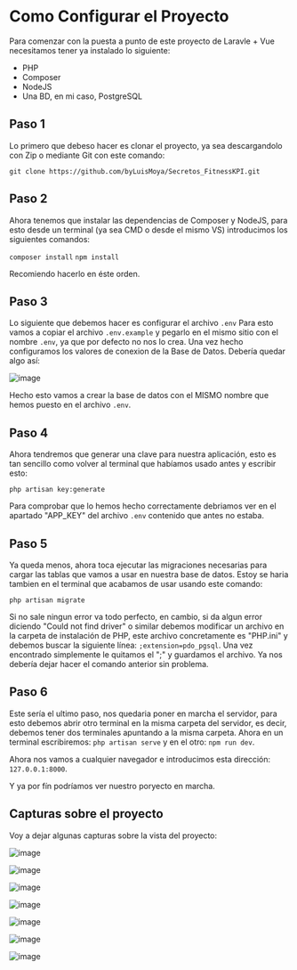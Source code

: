 # Como Configurar el Proyecto

Para comenzar con la puesta a punto de este proyecto de Laravle + Vue necesitamos tener ya instalado lo siguiente: 
- PHP
- Composer
- NodeJS
- Una BD, en mi caso, PostgreSQL

## Paso 1

Lo primero que debeso hacer es clonar el proyecto, ya sea descargandolo con Zip o mediante Git con este comando:

`git clone https://github.com/byLuisMoya/Secretos_FitnessKPI.git`

## Paso 2

Ahora tenemos que instalar las dependencias de Composer y NodeJS, para esto desde un terminal (ya sea CMD o desde el mismo VS) introducimos los siguientes comandos:

`composer install`
`npm install`

Recomiendo hacerlo en éste orden.

## Paso 3

Lo siguiente que debemos hacer es configurar el archivo `.env`
Para esto vamos a copiar el archivo `.env.example` y pegarlo en el mismo sitio con el nombre `.env`, ya que por defecto no nos lo crea. Una vez hecho configuramos los valores de conexion de la Base de Datos. Debería quedar algo así:

![image](https://github.com/byLuisMoya/Secretos_FitnessKPI/assets/86807831/446e1b40-d972-4d3d-889e-c6aa892e07a6)

Hecho esto vamos a crear la base de datos con el MISMO nombre que hemos puesto en el archivo `.env`.

## Paso 4

Ahora tendremos que generar una clave para nuestra aplicación, esto es tan sencillo como volver al terminal que habíamos usado antes y escribir esto:

`php artisan key:generate`

Para comprobar que lo hemos hecho correctamente debriamos ver en el apartado "APP_KEY" del archivo `.env` contenido que antes no estaba.

## Paso 5

Ya queda menos, ahora toca ejecutar las migraciones necesarias para cargar las tablas que vamos a usar en nuestra base de datos. Estoy se haria tambien en el terminal que acabamos de usar usando este comando:

`php artisan migrate`

Si no sale ningun error va todo perfecto, en cambio, si da algun error diciendo "Could not find driver" o similar debemos modificar un archivo en la carpeta de instalación de PHP, este archivo concretamente es "PHP.ini" y debemos buscar la siguiente línea: `;extension=pdo_pgsql`.
Una vez encontrado simplemente le quitamos el ";" y guardamos el archivo. Ya nos debería dejar hacer el comando anterior sin problema.

## Paso 6

Este sería el ultimo paso, nos quedaria poner en marcha el servidor, para esto debemos abrir otro terminal en la misma carpeta del servidor, es decir, debemos tener dos terminales apuntando a la misma carpeta. Ahora en un terminal escribiremos: `php artisan serve` y en el otro: `npm run dev`.

Ahora nos vamos a cualquier navegador e introducimos esta dirección: `127.0.0.1:8000`.

Y ya por fín podríamos ver nuestro poryecto en marcha.

## Capturas sobre el proyecto

Voy a dejar algunas capturas sobre la vista del proyecto:

![image](https://github.com/byLuisMoya/Secretos_FitnessKPI/assets/86807831/1081f332-7aa5-4a6d-a012-b89f909a487b)

![image](https://github.com/byLuisMoya/Secretos_FitnessKPI/assets/86807831/3bfbd24a-be6e-42ef-aea6-56affd1116b5)

![image](https://github.com/byLuisMoya/Secretos_FitnessKPI/assets/86807831/cccaf12d-2d50-494b-bdd3-3c3b6ba2ad27)

![image](https://github.com/byLuisMoya/Secretos_FitnessKPI/assets/86807831/6d45fdb6-923c-4129-af62-5ae835035b9a)

![image](https://github.com/byLuisMoya/Secretos_FitnessKPI/assets/86807831/ede4ffb9-ffd6-4b75-9ca1-f862672a9466)

![image](https://github.com/byLuisMoya/Secretos_FitnessKPI/assets/86807831/bfd722e7-d47a-4939-a44a-d943bf43c67f)

![image](https://github.com/byLuisMoya/Secretos_FitnessKPI/assets/86807831/4e81e89e-649d-4a12-a201-6e4e2b530118)


